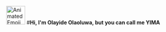 <img src="https://iam-weijie.github.io/wave/hand-emoji.svg" alt="Animated Emoji" width="50" height="50"> #**Hi, I'm Olayide Olaoluwa, but you can call me YIMA**
